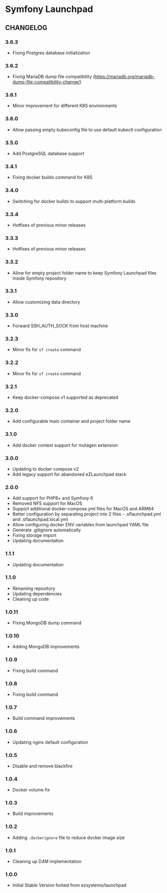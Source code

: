 # Symfony Launchpad

## CHANGELOG

### 3.6.3
- Fixing Postgres database initialization

### 3.6.2
- Fixing MariaDB dump file compatibility (https://mariadb.org/mariadb-dump-file-compatibility-change/)

### 3.6.1
- Minor improvement for different K8S environments

### 3.6.0
- Allow passing empty kubeconfig file to use default kubectl configuration

### 3.5.0
- Add PostgreSQL database support

### 3.4.1
- Fixing docker buildx command for K8S

### 3.4.0
- Switching for docker buildx to support multi-platform builds

### 3.3.4
- Hotfixes of previous minor releases

### 3.3.3
- Hotfixes of previous minor releases

### 3.3.2
- Allow for empty project folder name to keep Symfony Launchpad files inside Symfony repository

### 3.3.1
- Allow customizing data directory

### 3.3.0
- Forward SSH_AUTH_SOCK from host machine

### 3.2.3
- Minor fix for `sf create` command

### 3.2.2
- Minor fix for `sf create` command

### 3.2.1
- Keep docker-compose v1 supported as deprecated

### 3.2.0
- Add configurable main container and project folder name

### 3.1.0
- Add docker context support for mutagen extension

### 3.0.0
- Updating to docker compose v2
- Add legacy support for abandoned eZLaunchpad stack

### 2.0.0
- Add support for PHP8+ and Symfony 6
- Removed NFS support for MacOS
- Support additional docker-compose.yml files for MacOS and ARM64
- Better configuration by separating project into 2 files - .sflaunchpad.yml and .sflaunchpad.local.yml
- Allow configuring docker ENV variables from launchpad YAML file
- Generate .gitignore automatically
- Fixing storage import
- Updating documentation

### 1.1.1
- Updating documentation

### 1.1.0
- Renaming repository
- Updating dependencies
- Cleaning up code

### 1.0.11
- Fixing MongoDB dump command

### 1.0.10
- Adding MongoDB improvements

### 1.0.9
- Fixing build command

### 1.0.8
- Fixing build command

### 1.0.7
- Build command improvements

### 1.0.6
- Updating nginx default configuration

### 1.0.5
- Disable and remove blackfire

### 1.0.4
- Docker volume fix

### 1.0.3
- Build improvements

### 1.0.2
- Adding `.dockerignore` file to reduce docker image size

### 1.0.1
- Cleaning up D4M implementation

### 1.0.0 
- Initial Stable Version forked from ezsystems/launchpad
